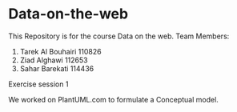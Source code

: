 # Data-on-the-web
This Repository is for the course Data on the web. 
Team Members:
  1. Tarek Al Bouhairi   110826
  2. Ziad Alghawi   112653
  3. Sahar Barekati 114436

Exercise session 1

We worked on PlantUML.com to formulate a Conceptual model. 

